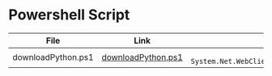 # Powershell Script
| File | Link | PS Url |
|:---------:|:----------:|:---------:
|downloadPython.ps1|[downloadPython.ps1](https://github.com/rshnGhost/testing/blob/main/downloadPython.ps1)|``` markdown iex ((New-Object System.Net.WebClient).DownloadString('https://git.io/JR4jF')) ```|
